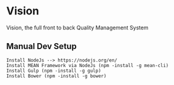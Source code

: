 # Vision
Vision, the full front to back Quality Management System

## Manual Dev Setup
```
Install NodeJs --> https://nodejs.org/en/
Install MEAN Framework via NodeJs (npm -install -g mean-cli)
Install Gulp (npm -install -g gulp)
Install Bower (npm -install -g bower)
```
